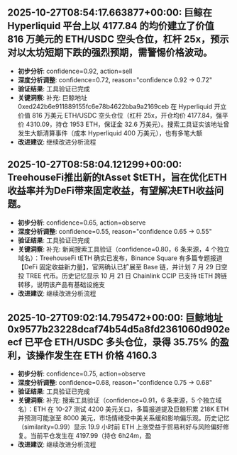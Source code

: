 
## 2025-10-27T08:54:17.663877+00:00: 巨鲸在 Hyperliquid 平台上以 4177.84 的均价建立了价值 816 万美元的 ETH/USDC 空头仓位，杠杆 25x，预示对以太坊短期下跌的强烈预期，需警惕价格波动。
- **初步分析**: confidence=0.92, action=sell
- **深度分析调整**: confidence=0.72, reason="confidence 0.92 → 0.72"
- **验证结果**: 工具验证已完成
- **关键洞察**: 补充: 巨鲸地址 0xed242b6e911889155fc6e78b4622bba9a2169ceb 在 Hyperliquid 开立价值 816 万美元 ETH/USDC 空头仓位（杠杆 25x，开仓均价 4177.84，强平价 4310.09，持仓 1953 ETH，保证金 32.6 万美元）。搜索工具证实该地址曾发生大额清算事件（成本 Hyperliquid 400 万美元），也有多笔大额
- **改进建议**: 继续改进分析流程


## 2025-10-27T08:58:04.121299+00:00: TreehouseFi推出新的tAsset $tETH，旨在优化ETH收益率并为DeFi带来固定收益，有望解决ETH收益问题。
- **初步分析**: confidence=0.65, action=observe
- **深度分析调整**: confidence=0.55, reason="confidence 0.65 → 0.55"
- **验证结果**: 工具验证已完成
- **关键洞察**: 补充: 新闻搜索工具验证（confidence=0.80，6 条来源，4 个独立域名）：TreehouseFi tETH 确实已发布，Binance Square 有多篇专题报道【DeFi 固定收益新力量】，官网确认已扩展至 Base 链，并计划 7 月 29 日空投 TREE 代币。历史记忆显示 10 月 21 日 Chainlink CCIP 已支持 tETH 跨链转移，说明该产品有基础设施支
- **改进建议**: 继续改进分析流程


## 2025-10-27T09:02:14.795472+00:00: 巨鲸地址 0x9577b23228dcaf74b54d5a8fd2361060d902eecf 已平仓 ETH/USDC 多头仓位，录得 35.75% 的盈利，该操作发生在 ETH 价格 4160.3
- **初步分析**: confidence=0.75, action=observe
- **深度分析调整**: confidence=0.68, reason="confidence 0.75 → 0.68"
- **验证结果**: 工具验证已完成
- **关键洞察**: 补充: 搜索工具验证（confidence=0.91，6 条来源，5 个独立域名）：ETH 在 10-27 测试 4200 美元关口，多篇报道提及巨鲸积累 218K ETH 并预测可能涨至 8000 美元，市场情绪受中美关系缓和影响偏乐观。历史记忆（similarity=0.99）显示 19.9 小时前 ETH 上涨受益于贸易利好与风险偏好修复。当前平仓发生在 4197.99（持仓 6h24m，盈
- **改进建议**: 继续改进分析流程


